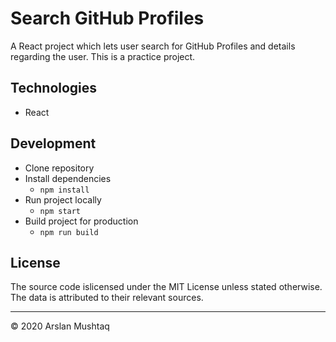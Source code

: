 # Search GitHub Profiles

A React project which lets user search for GitHub Profiles and details regarding the user. This is a practice project.

## Technologies

- React

## Development

- Clone repository
- Install dependencies
  - `npm install`
- Run project locally
  - `npm start`
- Build project for production
  - `npm run build`

## License

The source code islicensed under the MIT License unless stated otherwise. The data is attributed to their relevant sources.

<hr>

© 2020 Arslan Mushtaq
